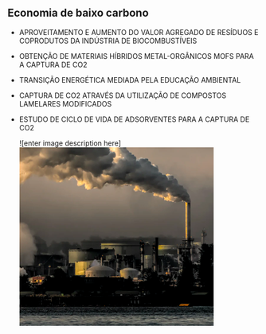 
##  Economia de baixo carbono

  

- APROVEITAMENTO E AUMENTO DO VALOR AGREGADO DE RESÍDUOS E COPRODUTOS DA INDÚSTRIA DE BIOCOMBUSTÍVEIS

  

- OBTENÇÃO DE MATERIAIS HÍBRIDOS METAL-ORGÂNICOS MOFS PARA A CAPTURA DE CO2

  

- TRANSIÇÃO ENERGÉTICA MEDIADA PELA EDUCAÇÃO AMBIENTAL

  

- CAPTURA DE CO2 ATRAVÉS DA UTILIZAÇÃO DE COMPOSTOS LAMELARES MODIFICADOS

  

- ESTUDO DE CICLO DE VIDA DE ADSORVENTES PARA A CAPTURA DE CO2

  ![enter image description here]![enter image description here](img/carbono.png)